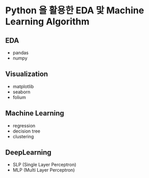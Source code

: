 # Python 을 활용한 EDA 맟 Machine Learning Algorithm

## EDA
- pandas
- numpy

## Visualization
- matplotlib
- seaborn
- folium

## Machine Learning
- regression
- decision tree
- clustering

## DeepLearning
- SLP (Single Layer Perceptron)
- MLP (Multi Layer Perceptron)